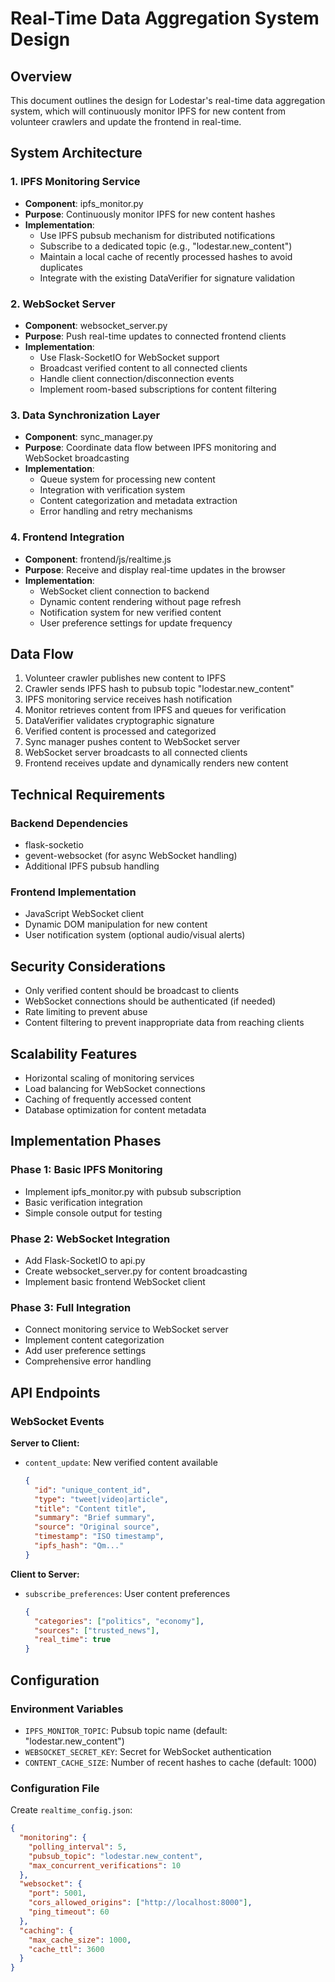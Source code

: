# Real-Time Data Aggregation System Design

## Overview
This document outlines the design for Lodestar's real-time data aggregation system, which will continuously monitor IPFS for new content from volunteer crawlers and update the frontend in real-time.

## System Architecture

### 1. IPFS Monitoring Service
- **Component**: ipfs_monitor.py
- **Purpose**: Continuously monitor IPFS for new content hashes
- **Implementation**:
  - Use IPFS pubsub mechanism for distributed notifications
  - Subscribe to a dedicated topic (e.g., "lodestar.new_content")
  - Maintain a local cache of recently processed hashes to avoid duplicates
  - Integrate with the existing DataVerifier for signature validation

### 2. WebSocket Server
- **Component**: websocket_server.py
- **Purpose**: Push real-time updates to connected frontend clients
- **Implementation**:
  - Use Flask-SocketIO for WebSocket support
  - Broadcast verified content to all connected clients
  - Handle client connection/disconnection events
  - Implement room-based subscriptions for content filtering

### 3. Data Synchronization Layer
- **Component**: sync_manager.py
- **Purpose**: Coordinate data flow between IPFS monitoring and WebSocket broadcasting
- **Implementation**:
  - Queue system for processing new content
  - Integration with verification system
  - Content categorization and metadata extraction
  - Error handling and retry mechanisms

### 4. Frontend Integration
- **Component**: frontend/js/realtime.js
- **Purpose**: Receive and display real-time updates in the browser
- **Implementation**:
  - WebSocket client connection to backend
  - Dynamic content rendering without page refresh
  - Notification system for new verified content
  - User preference settings for update frequency

## Data Flow

1. Volunteer crawler publishes new content to IPFS
2. Crawler sends IPFS hash to pubsub topic "lodestar.new_content"
3. IPFS monitoring service receives hash notification
4. Monitor retrieves content from IPFS and queues for verification
5. DataVerifier validates cryptographic signature
6. Verified content is processed and categorized
7. Sync manager pushes content to WebSocket server
8. WebSocket server broadcasts to all connected clients
9. Frontend receives update and dynamically renders new content

## Technical Requirements

### Backend Dependencies
- flask-socketio
- gevent-websocket (for async WebSocket handling)
- Additional IPFS pubsub handling

### Frontend Implementation
- JavaScript WebSocket client
- Dynamic DOM manipulation for new content
- User notification system (optional audio/visual alerts)

## Security Considerations

- Only verified content should be broadcast to clients
- WebSocket connections should be authenticated (if needed)
- Rate limiting to prevent abuse
- Content filtering to prevent inappropriate data from reaching clients

## Scalability Features

- Horizontal scaling of monitoring services
- Load balancing for WebSocket connections
- Caching of frequently accessed content
- Database optimization for content metadata

## Implementation Phases

### Phase 1: Basic IPFS Monitoring
- Implement ipfs_monitor.py with pubsub subscription
- Basic verification integration
- Simple console output for testing

### Phase 2: WebSocket Integration
- Add Flask-SocketIO to api.py
- Create websocket_server.py for content broadcasting
- Implement basic frontend WebSocket client

### Phase 3: Full Integration
- Connect monitoring service to WebSocket server
- Implement content categorization
- Add user preference settings
- Comprehensive error handling

## API Endpoints

### WebSocket Events

**Server to Client:**
- `content_update`: New verified content available
  ```json
  {
    "id": "unique_content_id",
    "type": "tweet|video|article",
    "title": "Content title",
    "summary": "Brief summary",
    "source": "Original source",
    "timestamp": "ISO timestamp",
    "ipfs_hash": "Qm..."
  }
  ```

**Client to Server:**
- `subscribe_preferences`: User content preferences
  ```json
  {
    "categories": ["politics", "economy"],
    "sources": ["trusted_news"],
    "real_time": true
  }
  ```

## Configuration

### Environment Variables
- `IPFS_MONITOR_TOPIC`: Pubsub topic name (default: "lodestar.new_content")
- `WEBSOCKET_SECRET_KEY`: Secret for WebSocket authentication
- `CONTENT_CACHE_SIZE`: Number of recent hashes to cache (default: 1000)

### Configuration File
Create `realtime_config.json`:
```json
{
  "monitoring": {
    "polling_interval": 5,
    "pubsub_topic": "lodestar.new_content",
    "max_concurrent_verifications": 10
  },
  "websocket": {
    "port": 5001,
    "cors_allowed_origins": ["http://localhost:8000"],
    "ping_timeout": 60
  },
  "caching": {
    "max_cache_size": 1000,
    "cache_ttl": 3600
  }
}